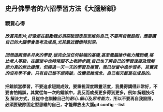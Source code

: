 ## **史丹佛學者的六招學習方法《大腦解鎖》**
### 觀賞心得

##### 欣賞完影片,好像是在鼓勵我必須突破固定型思維的自己,不要再自我設限，應要讓自己的大腦學會思考及成長,尤其最近體悟特別深。

##### 回想這兩個多月來的學習,從完全沒任何前端的基礎,甚至電腦操作能力糟到爆,堪比老人等級，在課堂中也時常跟不上老師步調,自己也了解自己的學習速度及理解能力真的無比緩慢，但經過一天一天的學習及複習，我已從當中進步很多，其實真的沒有學不會，只有自己想不想突破，改變思維信念，自己每天都是在成長的。

#### 把錯誤當學習，不要追求短期成效，要重視深度跟靈活度，我覺得講得非常好，不要害怕錯誤，其實從每一次的錯誤中，我反而成長更多得到更多，例如 **解題技巧** 及 **解決方式**，且從中也訓練自己的*耐心*.*細心*及*思考能力*，所以不要再自我設限，必須要破除固定型思維的自己，才能釋放出大腦git config --list